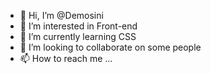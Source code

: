 - 👋 Hi, I’m @Demosini
- 👀 I’m interested in Front-end 
- 🌱 I’m currently learning CSS
- 💞️ I’m looking to collaborate on some people
- 📫 How to reach me ...

<!---
Demosini/Demosini is a ✨ special ✨ repository because its `README.md` (this file) appears on your GitHub profile.
You can click the Preview link to take a look at your changes.
--->
